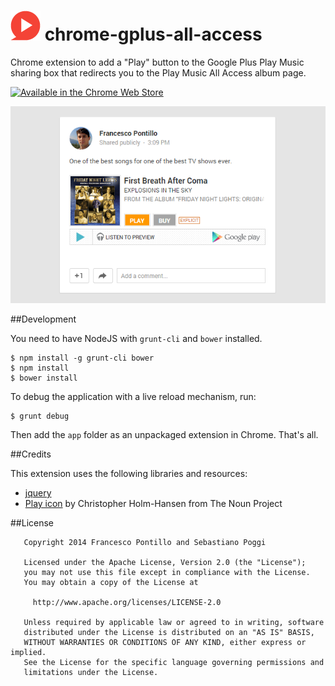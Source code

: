 ![Chrome GPlus All Access Logo](app/images/icon-48.png) chrome-gplus-all-access
========================

Chrome extension to add a "Play" button to the Google Plus Play Music sharing box that redirects you to the Play Music All Access album page.

[![Available in the Chrome Web Store](https://developer.chrome.com/webstore/images/ChromeWebStore_Badge_v2_206x58.png)](https://chrome.google.com/webstore/detail/gplus-all-access/aojkabccmnhckenppejfpgbfbmegplnp)


![Chrome GPlus All Access Screenshot](raw/screenshot-1.png)

##Development

You need to have NodeJS with `grunt-cli` and `bower` installed.

```shell
$ npm install -g grunt-cli bower
$ npm install
$ bower install
```

To debug the application with a live reload mechanism, run:

```shell
$ grunt debug
```

Then add the `app` folder as an unpackaged extension in Chrome. That's all.

##Credits

This extension uses the following libraries and resources:

* [jquery](http://jquery.com/)
* [Play icon](http://thenounproject.com/term/play/50657/) by Christopher Holm-Hansen from The Noun Project

##License

```
   Copyright 2014 Francesco Pontillo and Sebastiano Poggi

   Licensed under the Apache License, Version 2.0 (the "License");
   you may not use this file except in compliance with the License.
   You may obtain a copy of the License at

     http://www.apache.org/licenses/LICENSE-2.0

   Unless required by applicable law or agreed to in writing, software
   distributed under the License is distributed on an "AS IS" BASIS,
   WITHOUT WARRANTIES OR CONDITIONS OF ANY KIND, either express or implied.
   See the License for the specific language governing permissions and
   limitations under the License.

```
